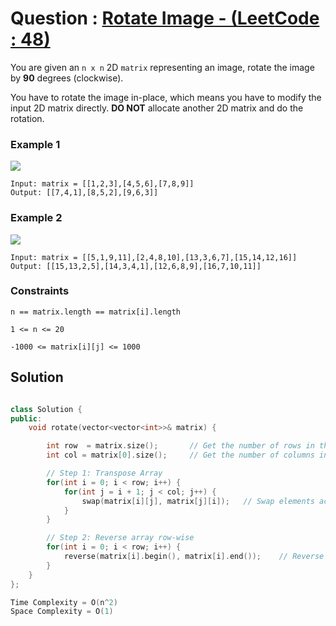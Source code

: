 # Question : [Rotate Image - (LeetCode : 48)](https://leetcode.com/problems/rotate-image/description/)

You are given an `n x n` 2D `matrix` representing an image, rotate the image by **90** degrees (clockwise).

You have to rotate the image in-place, which means you have to modify the input 2D matrix directly. **DO NOT** allocate another 2D matrix and do the rotation.

### Example 1

![](https://assets.leetcode.com/uploads/2020/08/28/mat1.jpg)

```plaintext
Input: matrix = [[1,2,3],[4,5,6],[7,8,9]]
Output: [[7,4,1],[8,5,2],[9,6,3]]
```

### Example 2

![](https://assets.leetcode.com/uploads/2020/08/28/mat2.jpg)

```plaintext
Input: matrix = [[5,1,9,11],[2,4,8,10],[13,3,6,7],[15,14,12,16]]
Output: [[15,13,2,5],[14,3,4,1],[12,6,8,9],[16,7,10,11]]
```

### Constraints

`n == matrix.length == matrix[i].length`

`1 <= n <= 20`

`-1000 <= matrix[i][j] <= 1000`


## Solution

```Cpp

class Solution {
public:
    void rotate(vector<vector<int>>& matrix) {

        int row  = matrix.size();       // Get the number of rows in the matrix
        int col = matrix[0].size();     // Get the number of columns in the matrix

        // Step 1: Transpose Array
        for(int i = 0; i < row; i++) {
            for(int j = i + 1; j < col; j++) {
                swap(matrix[i][j], matrix[j][i]);   // Swap elements across the diagonal (transpose)
            }
        }

        // Step 2: Reverse array row-wise
        for(int i = 0; i < row; i++) {
            reverse(matrix[i].begin(), matrix[i].end());    // Reverse each row of the transposed matrix
        }
    }
};

Time Complexity = O(n^2)
Space Complexity = O(1)
```